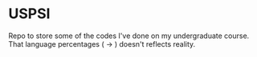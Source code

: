 # USPSI
Repo to store some of the codes I've done on my undergraduate course.
That language percentages ( -> )
doesn't reflects reality.
